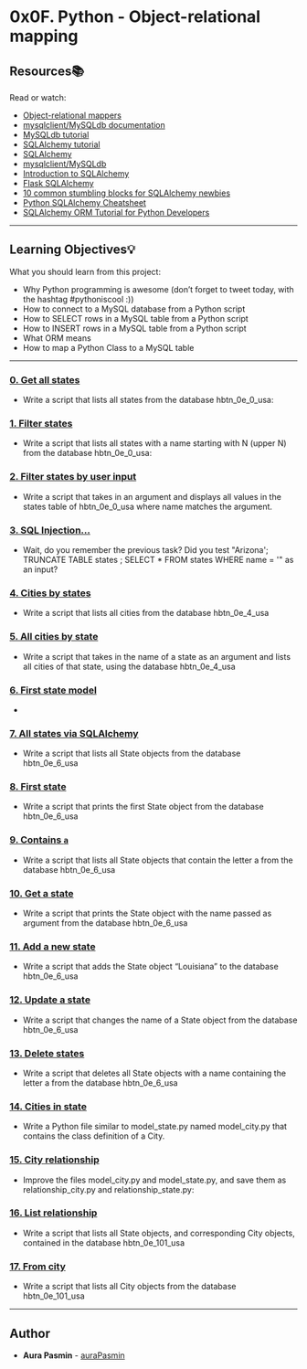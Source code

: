 # 0x0F. Python - Object-relational mapping

## Resources:books:
Read or watch:
* [Object-relational mappers](https://intranet.hbtn.io/rltoken/IqdjUaZ31ZfP6eT-lTyUkA)
* [mysqlclient/MySQLdb documentation](https://intranet.hbtn.io/rltoken/rMJpVJ1_YjMWfvY00I7Kpw)
* [MySQLdb tutorial](https://intranet.hbtn.io/rltoken/KskI6xMlQCYJyE0UVPJfKQ)
* [SQLAlchemy tutorial](https://intranet.hbtn.io/rltoken/9JWveMwNKe3IUErdEbDsUQ)
* [SQLAlchemy](https://intranet.hbtn.io/rltoken/E9dLS6Shaezq4ivnGxN_RA)
* [mysqlclient/MySQLdb](https://intranet.hbtn.io/rltoken/SSoBE3ckyGFi3NexCH3nuw)
* [Introduction to SQLAlchemy](https://intranet.hbtn.io/rltoken/I5bvhPGTOu3_-T-4jpN-hg)
* [Flask SQLAlchemy](https://intranet.hbtn.io/rltoken/UvaHESHeqlRA0Z0uQFi0_A)
* [10 common stumbling blocks for SQLAlchemy newbies](https://intranet.hbtn.io/rltoken/Zb8Yc2WycLLYX8gnLlwZKw)
* [Python SQLAlchemy Cheatsheet](https://intranet.hbtn.io/rltoken/XHPAX7-ydSou2BLWHII8Vw)
* [SQLAlchemy ORM Tutorial for Python Developers](https://intranet.hbtn.io/rltoken/aeLSQ039BhLhamU2BjqsOw)

---
## Learning Objectives:bulb:
What you should learn from this project:

* Why Python programming is awesome (don’t forget to tweet today, with the hashtag #pythoniscool :))
* How to connect to a MySQL database from a Python script
* How to SELECT rows in a MySQL table from a Python script
* How to INSERT rows in a MySQL table from a Python script 
* What ORM means
* How to map a Python Class to a MySQL table

---

### [0. Get all states](./0-select_states.py)
* Write a script that lists all states from the database hbtn_0e_0_usa: 


### [1. Filter states](./1-filter_states.py)
* Write a script that lists all states with a name starting with N (upper N) from the database hbtn_0e_0_usa: 


### [2. Filter states by user input](./2-my_filter_states.py)
* Write a script that takes in an argument and displays all values in the states table of hbtn_0e_0_usa where name matches the argument.


### [3. SQL Injection...](./3-my_safe_filter_states.py)
* Wait, do you remember the previous task? Did you test "Arizona'; TRUNCATE TABLE states ; SELECT * FROM states WHERE name = '" as an input?


### [4. Cities by states](./4-cities_by_state.py)
* Write a script that lists all cities from the database hbtn_0e_4_usa 


### [5. All cities by state](./5-filter_cities.py)
* Write a script that takes in the name of a state as an argument and lists all cities of that state, using the database hbtn_0e_4_usa 


### [6. First state model](./model_state.py)
* 


### [7. All states via SQLAlchemy](./7-model_state_fetch_all.py)
* Write a script that lists all State objects from the database hbtn_0e_6_usa 


### [8. First state](./8-model_state_fetch_first.py)
* Write a script that prints the first State object from the database hbtn_0e_6_usa 


### [9. Contains `a`](./9-model_state_filter_a.py)
* Write a script that lists all State objects that contain the letter a from the database hbtn_0e_6_usa 


### [10. Get a state](./10-model_state_my_get.py)
* Write a script that prints the State object with the name passed as argument from the database hbtn_0e_6_usa 


### [11. Add a new state](./11-model_state_insert.py)
* Write a script that adds the State object “Louisiana” to the database hbtn_0e_6_usa 


### [12. Update a state](./12-model_state_update_id_2.py)
* Write a script that changes the name of a State object from the database hbtn_0e_6_usa 


### [13. Delete states](./13-model_state_delete_a.py)
* Write a script that deletes all State objects with a name containing the letter a from the database hbtn_0e_6_usa 


### [14. Cities in state](./model_city.py)
* Write a Python file similar to model_state.py named model_city.py that contains the class definition of a City.


### [15. City relationship](./relationship_city.py)
* Improve the files model_city.py and model_state.py, and save them as relationship_city.py and relationship_state.py:


### [16. List relationship](./101-relationship_states_cities_list.py)
* Write a script that lists all State objects, and corresponding City objects, contained in the database hbtn_0e_101_usa 


### [17. From city](./102-relationship_cities_states_list.py)
* Write a script that lists all City objects from the database hbtn_0e_101_usa 

---

## Author
* **Aura Pasmin** - [auraPasmin](https://github.com/auraPasmin)